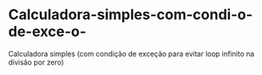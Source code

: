 # Calculadora-simples-com-condi-o-de-exce-o-
Calculadora simples (com condição de exceção para evitar loop infinito na divisão por zero)
